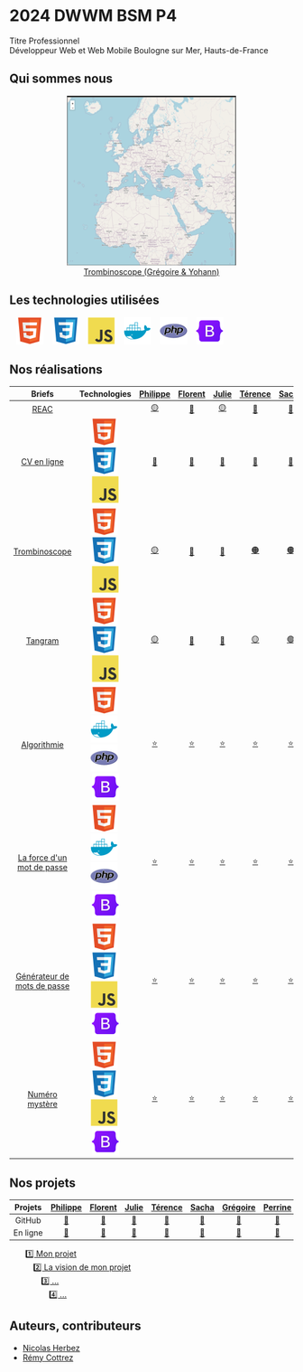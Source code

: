 # 2024 DWWM BSM P4

Titre Professionnel  
Développeur Web et Web Mobile
Boulogne sur Mer, Hauts-de-France

## Qui sommes nous

<figure>
    <div align="center">
        <a href="https://2024-dwwm-bsm-p4.github.io/trombi-gdu/">
            <img src="./img/trombi.png" alt="trombi.png" style="width: 300px !important;">
        </a>
    </div>
    <div align="center">
        <figcaption>
            <a href="https://2024-dwwm-bsm-p4.github.io/trombi-gdu/" align="center">Trombinoscope (Grégoire & Yohann)</a>
        </figcaption>
    </div>
</figure>

## Les technologies utilisées

&nbsp;&nbsp;
![img_html](./img/html.svg)
&nbsp;&nbsp;
![img_css](./img/css.svg)
&nbsp;&nbsp;
![img_javascript](./img/javascript.svg)
&nbsp;&nbsp;
![img_docker](./img/docker.svg)
&nbsp;&nbsp;
![img_docker](./img/php.svg)
&nbsp;&nbsp;
![img_docker](./img/bootstrap.svg)

## Nos réalisations

| Briefs | Technologies | <a href="https://github.com/Pbourgeois62">Philippe</a> | <a href="https://github.com/Florent-Broutin">Florent</a> | <a href="https://github.com/Julie-Charles16">Julie</a> | <a href="https://github.com/Lembont">Térence</a> | <a href="https://github.com/sachadrmn">Sacha</a> | <a href="https://github.com/RetroGreg">Grégoire</a> | <a href="https://github.com/Perrine2023">Perrine</a> | <a href="https://github.com/max-devv">Maxence</a> | <a href="https://github.com/LamourMarine">Marine</a> | <a href="https://github.com/Aledorian">Alédorian</a> | <a href="https://github.com/Marylinelesaffre">Maryline</a> | <a href="https://github.com/bannik62">Yohann</a> |
| :----: | :----: | :----: | :----: | :----: | :----: | :----: | :----: | :----: | :----: | :----: | :----: | :----: | :----: |
| [REAC](https://github.com/2024-dwwm-bsm-p4/reac) |  | <a href="https://github.com/2024-dwwm-bsm-p4/cv-pbo">🟡</a> | <a href="https://github.com/2024-dwwm-bsm-p4/cv-fbr">🔴</a> | <a href="https://github.com/2024-dwwm-bsm-p4/cv-pbo">🟡</a> | <a href="https://github.com/2024-dwwm-bsm-p4/cv-ale">🔵</a> | <a href="https://github.com/2024-dwwm-bsm-p4/cv-fbr">🔴</a> | <a href="https://github.com/2024-dwwm-bsm-p4/cv-gdu">🟠</a> | <a href="https://github.com/2024-dwwm-bsm-p4/cv-ale">🔵</a> | <a href="https://github.com/2024-dwwm-bsm-p4/cv-fbr">🔴</a> | <a href="https://github.com/2024-dwwm-bsm-p4/cv-gdu">🟠</a> | <a href="https://github.com/2024-dwwm-bsm-p4/cv-ale">🔵</a> | <a href="https://github.com/2024-dwwm-bsm-p4/cv-gdu">🟠</a> | <a href="https://github.com/2024-dwwm-bsm-p4/cv-pbo">🟡</a> |
| [CV en ligne](https://github.com/2024-dwwm-bsm-p4/cv) | ![img_html](./img/html.svg)&nbsp;![img_css](./img/css.svg)&nbsp;![img_javascript](./img/javascript.svg) | <a href="https://2024-dwwm-bsm-p4.github.io/cv-pbo">🔗</a> | <a href="https://2024-dwwm-bsm-p4.github.io/cv-fbr">🔗</a> | <a href="https://2024-dwwm-bsm-p4.github.io/cv-jch">🔗</a> | <a href="https://2024-dwwm-bsm-p4.github.io/cv-tcr">🔗</a> | <a href="https://2024-dwwm-bsm-p4.github.io/cv-sdi">🔗</a> | <a href="https://2024-dwwm-bsm-p4.github.io/cv-gdu">🔗</a> | <a href="https://2024-dwwm-bsm-p4.github.io/cv-pee">🔗</a> | <a href="https://2024-dwwm-bsm-p4.github.io/cv-mhe">🔗</a> | <a href="https://2024-dwwm-bsm-p4.github.io/cv-mla">🔗</a> | <a href="https://2024-dwwm-bsm-p4.github.io/cv-ale">🔗</a> | <a href="https://2024-dwwm-bsm-p4.github.io/cv-mle">🔗</a> | <a href="https://2024-dwwm-bsm-p4.github.io/cv-yva">🔗</a> |
| [Trombinoscope](https://github.com/2024-dwwm-bsm-p4/trombi) | ![img_html](./img/html.svg)&nbsp;![img_css](./img/css.svg)&nbsp;![img_javascript](./img/javascript.svg) | <a href="https://2024-dwwm-bsm-p4.github.io/Trombi-MLA">🟡</a> | <a href="https://2024-dwwm-bsm-p4.github.io/trombi-fbr">🔴</a> | <a href="https://2024-dwwm-bsm-p4.github.io/trombi-mhe">🔵</a> | <a href="https://2024-dwwm-bsm-p4.github.io/trombi-tcr">🟠</a> | <a href="https://2024-dwwm-bsm-p4.github.io/trombi-tcr">🟠</a> | <a href="https://2024-dwwm-bsm-p4.github.io/trombi-gdu/">⚫</a> | <a href="https://2024-dwwm-bsm-p4.github.io/Trombi-mle/">🟢</a> | <a href="https://2024-dwwm-bsm-p4.github.io/trombi-mhe">🔵</a> | <a href="https://2024-dwwm-bsm-p4.github.io/Trombi-MLA">🟡</a> | <a href="https://2024-dwwm-bsm-p4.github.io/trombi-fbr">🔴</a> | <a href="https://2024-dwwm-bsm-p4.github.io/Trombi-mle/">🟢</a> | <a href="https://2024-dwwm-bsm-p4.github.io/trombi-gdu/">⚫</a> |
| [Tangram](https://github.com/2024-dwwm-bsm-p4/tangram) | ![img_html](./img/html.svg)&nbsp;![img_css](./img/css.svg)&nbsp;![img_javascript](./img/javascript.svg) | <a href="https://github.com/Lembont/Tangram-TC-PB-GD">🟡</a> | <a href="https://github.com/2024-dwwm-bsm-p4/tangram-mhe">🔴</a> | <a href="https://github.com/2024-dwwm-bsm-p4/tangram-mle">🔵</a> | <a href="https://github.com/Lembont/Tangram-TC-PB-GD">🟡</a> | <a href="https://github.com/2024-dwwm-bsm-p4/tangram-sdi.git">🟢</a> | <a href="https://github.com/Lembont/Tangram-TC-PB-GD">🟡</a> | <a href="https://github.com/2024-dwwm-bsm-p4/tangram-sdi.git">🟢</a> | <a href="https://github.com/2024-dwwm-bsm-p4/tangram-mhe">🔴</a> | <a href="https://github.com/2024-dwwm-bsm-p4/tangram-sdi.git">🟢</a> | <a href="https://github.com/2024-dwwm-bsm-p4/tangram-mle">🔵</a> | <a href="https://github.com/2024-dwwm-bsm-p4/tangram-mle">🔵</a> | <a href="https://github.com/2024-dwwm-bsm-p4/tangram-mhe">🔴</a> |
| [Algorithmie](https://github.com/2024-dwwm-bsm-p4/algorithm) | ![img_html](./img/html.svg)&nbsp;![img_docker](./img/docker.svg)&nbsp;![img_php](./img/php.svg)&nbsp;![img_bootstrap](./img/bootstrap.svg) | <a href="https://github.com/2024-dwwm-bsm-p4/algorithm-pbo">⭐</a> | <a href="https://github.com/2024-dwwm-bsm-p4/algorithm-fbr">⭐</a> | <a href="https://github.com/2024-dwwm-bsm-p4/algorithm-jch">⭐</a> | <a href="https://github.com/2024-dwwm-bsm-p4/algorithm-tcr">⭐</a> | <a href="https://github.com/2024-dwwm-bsm-p4/algorithm-sdi">⭐</a> | <a href="https://github.com/2024-dwwm-bsm-p4/algorithm-gdu">⭐</a> | <a href="https://github.com/2024-dwwm-bsm-p4/algorithm-pee">⭐</a> | <a href="https://github.com/2024-dwwm-bsm-p4/algorithm-mhe">⭐</a> | <a href="https://github.com/2024-dwwm-bsm-p4/algorithm-mla">⭐</a> | <a href="https://github.com/2024-dwwm-bsm-p4/algorithm-ale">⭐</a> | <a href="https://github.com/2024-dwwm-bsm-p4/algorithm-mle">⭐</a> | <a href="https://github.com/2024-dwwm-bsm-p4/algorithm-yva">⭐</a> |
| [La force d'un mot de passe](https://github.com/2024-dwwm-bsm-p4/password-strength) | ![img_html](./img/html.svg)&nbsp;![img_docker](./img/docker.svg)&nbsp;![img_php](./img/php.svg)&nbsp;![img_bootstrap](./img/bootstrap.svg) | <a href="https://github.com/2024-dwwm-bsm-p4/password-strength-nhe">⭐</a> | <a href="https://github.com/2024-dwwm-bsm-p4/password-strength-nhe">⭐</a> | <a href="https://github.com/2024-dwwm-bsm-p4/password-strength-nhe">⭐</a> | <a href="https://github.com/2024-dwwm-bsm-p4/password-strength-nhe">⭐</a> | <a href="https://github.com/2024-dwwm-bsm-p4/password-strength-nhe">⭐</a> | <a href="https://github.com/2024-dwwm-bsm-p4/password-strength-nhe">⭐</a> | <a href="https://github.com/2024-dwwm-bsm-p4/password-strength-nhe">⭐</a> | <a href="https://github.com/2024-dwwm-bsm-p4/password-strength-nhe">⭐</a> | <a href="https://github.com/2024-dwwm-bsm-p4/password-strength-nhe">⭐</a> | <a href="https://github.com/2024-dwwm-bsm-p4/password-strength-nhe">⭐</a> | <a href="https://github.com/2024-dwwm-bsm-p4/password-strength-nhe">⭐</a> | <a href="https://github.com/2024-dwwm-bsm-p4/password-strength-nhe">⭐</a> |
| [Générateur de mots de passe](https://github.com/2024-dwwm-bsm-p4/password-generator) | ![img_html](./img/html.svg)&nbsp;![img_css](./img/css.svg)&nbsp;![img_javascript](./img/javascript.svg)&nbsp;![img_bootstrap](./img/bootstrap.svg) | <a href="https://github.com/2024-dwwm-bsm-p4/password-generator-pbo">⭐</a> | <a href="https://github.com/2024-dwwm-bsm-p4/password-generator-fbr">⭐</a> | <a href="https://github.com/2024-dwwm-bsm-p4/password-generator-jch">⭐</a> | <a href="https://github.com/2024-dwwm-bsm-p4/password-generator-tcr">⭐</a> | <a href="https://github.com/2024-dwwm-bsm-p4/password-generator-sdi">⭐</a> | <a href="https://github.com/2024-dwwm-bsm-p4/password-generator-gdu">⭐</a> | <a href="https://github.com/2024-dwwm-bsm-p4/password-generator-pee">⭐</a> | <a href="https://github.com/2024-dwwm-bsm-p4/password-generator-mhe">⭐</a> | <a href="https://github.com/2024-dwwm-bsm-p4/password-generator-mla">⭐</a> | <a href="https://github.com/2024-dwwm-bsm-p4/password-generator-ale">⭐</a> | <a href="https://github.com/2024-dwwm-bsm-p4/password-generator-mle">⭐</a> | <a href="https://github.com/2024-dwwm-bsm-p4/password-generator-yva">⭐</a> |
| [Numéro mystère](https://github.com/2024-dwwm-bsm-p4/mystery-number) | ![img_html](./img/html.svg)&nbsp;![img_css](./img/css.svg)&nbsp;![img_javascript](./img/javascript.svg)&nbsp;![img_bootstrap](./img/bootstrap.svg) | <a href="https://github.com/2024-dwwm-bsm-p4/mystery-number-pbo">⭐</a> | <a href="https://github.com/2024-dwwm-bsm-p4/mystery-number-fbr">⭐</a> | <a href="https://github.com/2024-dwwm-bsm-p4/mystery-number-jch">⭐</a> | <a href="https://github.com/2024-dwwm-bsm-p4/mystery-number-tcr">⭐</a> | <a href="https://github.com/2024-dwwm-bsm-p4/mystery-number-sdi">⭐</a> | <a href="https://github.com/2024-dwwm-bsm-p4/mystery-number-gdu">⭐</a> | <a href="https://github.com/2024-dwwm-bsm-p4/mystery-number-pee">⭐</a> | <a href="https://github.com/2024-dwwm-bsm-p4/mystery-number-mhe">⭐</a> | <a href="https://github.com/2024-dwwm-bsm-p4/mystery-number-mla">⭐</a> | <a href="https://github.com/2024-dwwm-bsm-p4/mystery-number-ale">⭐</a> | <a href="https://github.com/2024-dwwm-bsm-p4/mystery-number-mle">⭐</a> | <a href="https://github.com/2024-dwwm-bsm-p4/mystery-number-yva">⭐</a> |

## Nos projets

| Projets | <a href="https://github.com/Pbourgeois62">Philippe</a> | <a href="https://github.com/Florent-Broutin">Florent</a> | <a href="https://github.com/Julie-Charles16">Julie</a> | <a href="https://github.com/Lembont">Térence</a> | <a href="https://github.com/sachadrmn">Sacha</a> | <a href="https://github.com/RetroGreg">Grégoire</a> | <a href="https://github.com/Perrine2023">Perrine</a> | <a href="https://github.com/max-devv">Maxence</a> | <a href="https://github.com/LamourMarine">Marine</a> | <a href="https://github.com/Aledorian">Alédorian</a> | <a href="https://github.com/Marylinelesaffre">Maryline</a> | <a href="https://github.com/bannik62">Yohann</a> |
| :----: | :----: | :----: | :----: | :----: | :----: | :----: | :----: | :----: | :----: | :----: | :----: | :----: |
| GitHub | <a href="https://github.com/2024-dwwm-bsm-p4/project-pbo">🔗</a> | <a href="https://github.com/2024-dwwm-bsm-p4/project-fbr">🔗</a> | <a href="https://github.com/2024-dwwm-bsm-p4/project-jch">🔗</a> | <a href="https://github.com/2024-dwwm-bsm-p4/project-tcr">🔗</a> | <a href="https://github.com/2024-dwwm-bsm-p4/project-sdi">🔗</a> | <a href="https://github.com/2024-dwwm-bsm-p4/project-gdu">🔗</a> | <a href="https://github.com/2024-dwwm-bsm-p4/project-pee">🔗</a> | <a href="https://github.com/2024-dwwm-bsm-p4/project-mhe">🔗</a> | <a href="https://github.com/2024-dwwm-bsm-p4/project-mla">🔗</a> | <a href="https://github.com/2024-dwwm-bsm-p4/project-ale">🔗</a> | <a href="https://github.com/2024-dwwm-bsm-p4/project-mle">🔗</a> | <a href="https://github.com/2024-dwwm-bsm-p4/project-yva">🔗</a> |
| En&nbsp;ligne | <a href="#">🔗</a> | <a href="#">🔗</a> | <a href="#">🔗</a> | <a href="#">🔗</a> | <a href="#">🔗</a> | <a href="#">🔗</a> | <a href="#">🔗</a> | <a href="#">🔗</a> | <a href="#">🔗</a> | <a href="#">🔗</a> | <a href="#">🔗</a> | <a href="#">🔗</a> |

<!-- &emsp;Briefs :   -->
&emsp;&emsp;[1️⃣ Mon projet](https://github.com/2024-dwwm-bsm-p4/my-project)  
&emsp;&emsp;&emsp;[2️⃣ La vision de mon projet](https://github.com/2024-dwwm-bsm-p4/my-vision)  
&emsp;&emsp;&emsp;&emsp;[3️⃣ ...](https://github.com/2024-dwwm-bsm-p4)  
&emsp;&emsp;&emsp;&emsp;&emsp;[4️⃣ ...](https://github.com/2024-dwwm-bsm-p4)  

<!-- ## Notre avancée

<figure>
    <div align="center">
        <a href="#">
            <img src="png" alt="png" style="width: 300px !important;">
        </a>
    </div>
    <div align="center">
        <figcaption>
            <a href="#" align="center">Arbre de compétences</a>
        </figcaption>
    </div>
</figure> -->

## Auteurs, contributeurs

* [Nicolas Herbez](https://github.com/nicolas-herbez)
* [Rémy Cottrez](https://github.com/RemyCTRZ)
